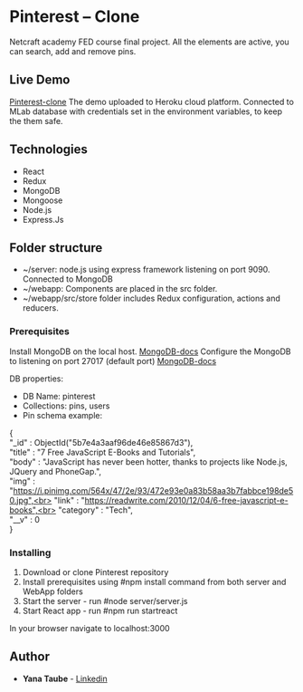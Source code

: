 # Pinterest – Clone

Netcraft academy FED course final project.
All the elements are active, you can search, add and remove pins. 

## Live Demo

[Pinterest-clone](https://netcraft-pinterest-clone.herokuapp.com) 
The demo uploaded to Heroku cloud platform.
Connected to MLab database with credentials set in the environment variables, to keep the them safe. 

## Technologies

* React 
* Redux
* MongoDB 
* Mongoose
* Node.js
* Express.Js

## Folder structure

* ~/server: node.js using express framework listening on port 9090. Connected to MongoDB
* ~/webapp: Components are placed in the src folder. 
* ~/webapp/src/store folder includes Redux configuration, actions and reducers.

### Prerequisites

Install MongoDB on the local host. [MongoDB-docs](https://docs.mongodb.com/manual/installation)
Configure the MongoDB to listening on port 27017 (default port) [MongoDB-docs](https://docs.mongodb.com/manual/reference/default-mongodb-port)

DB properties:
* DB Name: pinterest
* Collections: pins, users
* Pin schema example: 

{<br>
    "_id" : ObjectId("5b7e4a3aaf96de46e85867d3"),<br>
    "title" : "7 Free JavaScript E-Books and Tutorials",<br>
    "body" : "JavaScript has never been hotter, thanks to projects like Node.js, JQuery and PhoneGap.",<br>
    "img" : "https://i.pinimg.com/564x/47/2e/93/472e93e0a83b58aa3b7fabbce198de50.jpg",<br>
    "link" : "https://readwrite.com/2010/12/04/6-free-javascript-e-books",<br>
    "category" : "Tech",<br>
    "__v" : 0<br>
}

### Installing

1. Download or clone Pinterest repository
2. Install prerequisites using #npm install command from both server and WebApp folders
3. Start the server - run #node server/server.js
4. Start React app - run #npm run startreact

In your browser navigate to localhost:3000


## Author

* **Yana Taube** - [Linkedin](https://www.linkedin.com/in/yanataube)
